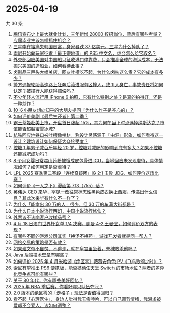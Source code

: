 # 2025-04-19

共 30 条

<!-- BEGIN ZHIHUVIDEO -->
<!-- 最后更新时间 Sat Apr 19 2025 05:20:39 GMT+0800 (China Standard Time) -->
1. [腾讯宣布史上最大就业计划，三年新增 28000 校招岗位，背后有哪些考量？应届毕业生该怎样抓住机会？](https://www.zhihu.com/question/1896210569725444140)
1. [三星李在镕痛失韩国首富，身家暴跌 37 亿美元，三星为什么掉队了？](https://www.zhihu.com/question/1895895622361510787)
1. [索尼开始向玩家征求「最正宗地道」的 PS5 中文名，你会怎么给它取名？](https://www.zhihu.com/question/1896594200499287395)
1. [外交部回应美国对中国船只征收港口停靠费，只会推高全球的海运成本，无法振兴美国的造船业，如何看待此事？](https://www.zhihu.com/question/1893734259916797306)
1. [卤制品三巨头大幅关店，网友吐槽吃不起，为什么卤味这么贵？它的成本有多少？](https://www.zhihu.com/question/1896252145403126282)
1. [警方通报轮胎高速路上狂奔后滚进服务区撞人，致 1 人身亡，事故责任将如何认定？被撞行人能获得赔偿吗？](https://www.zhihu.com/question/1896614718417889183)
1. [不少年轻人流行用 iPhone 6 拍照，它有什么特别之处？是真的拍得好，还是一种炒作？](https://www.zhihu.com/question/1895446096324552357)
1. [10 岁小朋友想向知乎的大朋友提问「为什么竹子是空心的」？](https://www.zhihu.com/question/1892318455786624679)
1. [如何评价美剧《最后生还者》第二季？](https://www.zhihu.com/question/1893974213880153406)
1. [霸王茶姬赴美上市，开盘首日涨超 15%，其为何在当下时点选择纳斯达克？市值能否超越蜜雪冰城?](https://www.zhihu.com/question/1896353447198062209)
1. [杭铁回应地铁口被吐槽像棺材，称设计灵感源于「虫洞」形象，如何看待这一设计？建筑设计如何保证大众接受度？](https://www.zhihu.com/question/1896489337639626376)
1. [控糖 1 年男子减百斤年轻 20 岁，控糖对减肥的影响到底有多大？如果不控糖还能减肥成功吗？](https://www.zhihu.com/question/1893703711269807752)
1. [8 个月女婴日常喂山药粉被饿成皮包骨进 ICU，当地回应未发现虐待，具体情况如何？如何判定是否虐待？](https://www.zhihu.com/question/1896479779705811155)
1. [LPL 2025 赛季第二赛段「连续奇迹团」iG 2:1 击败 JDG，如何评价这场比赛？](https://www.zhihu.com/question/1896652542508782183)
1. [如何评价《一人之下》漫画第 713（755）话？](https://www.zhihu.com/question/1896308045866333816)
1. [英伟达 CEO 来华，罕见一改往常标志性黑色皮衣换上西服，传递出什么信息？其此次来华有什么不一样了？](https://www.zhihu.com/question/1896517074781696126)
1. [为什么「能拿出 30 万的人」很少，但 30 万的车满大街都是？](https://www.zhihu.com/question/1894494749538369680)
1. [为什么日本小说流行西幻，中国小说流行修仙？](https://www.zhihu.com/question/1888860787298239949)
1. [外贸该不该向客户收样品费？](https://www.zhihu.com/question/421697869)
1. [4 月 18 日澳门世界杯女单 1/4 决赛，蒯曼 4-2 王曼昱，如何评价双方的表现？](https://www.zhihu.com/question/1896671311771694338)
1. [有哪些不同的游戏公司其实「换汤不换药」，游戏开发者就是同一帮人？](https://www.zhihu.com/question/1895181053498488399)
1. [网格交易的策略是否有效？](https://www.zhihu.com/question/617169442)
1. [如果建文帝不自焚、不逃走，就在皇宫里坐着，朱棣敢杀他吗？](https://www.zhihu.com/question/11999372713)
1. [Java 后端技术壁垒有哪些？](https://www.zhihu.com/question/1893790613561911288)
1. [如何评价 2025 年 4 月米哈游《绝区零》薇薇安角色 PV《飞鸟歌颂之时》？](https://www.zhihu.com/question/1896548759833399462)
1. [索尼有望推出 PS6 便携版，能否撼动任天堂 Switch 的市场地位？两者的差异化竞争点可能有哪些？](https://www.zhihu.com/question/1895773892523558249)
1. [关于 80 年代，你有哪些美好回忆？](https://www.zhihu.com/question/1895181019327465264)
1. [2025 年 NBA 季后赛，你看好哪只队伍夺冠？](https://www.zhihu.com/question/14728372249)
1. [2.0 版本的绝区零的「走格子」玩法是否值得回归？](https://www.zhihu.com/question/1895037385219216628)
1. [看不起「心理医生」，身边人觉得我无病呻吟、可以自己调节情绪，我渴求被爱却不会爱人，该如何调整？](https://www.zhihu.com/question/1895317804409925832)
<!-- END ZHIHUVIDEO -->
